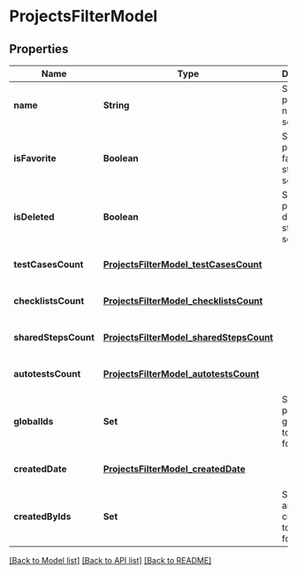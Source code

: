 # ProjectsFilterModel
## Properties

| Name | Type | Description | Notes |
|------------ | ------------- | ------------- | -------------|
| **name** | **String** | Specifies a project name to search for | [optional] [default to null] |
| **isFavorite** | **Boolean** | Specifies a project favorite status to search for | [optional] [default to null] |
| **isDeleted** | **Boolean** | Specifies a project deleted status to search for | [optional] [default to null] |
| **testCasesCount** | [**ProjectsFilterModel_testCasesCount**](ProjectsFilterModel_testCasesCount.md) |  | [optional] [default to null] |
| **checklistsCount** | [**ProjectsFilterModel_checklistsCount**](ProjectsFilterModel_checklistsCount.md) |  | [optional] [default to null] |
| **sharedStepsCount** | [**ProjectsFilterModel_sharedStepsCount**](ProjectsFilterModel_sharedStepsCount.md) |  | [optional] [default to null] |
| **autotestsCount** | [**ProjectsFilterModel_autotestsCount**](ProjectsFilterModel_autotestsCount.md) |  | [optional] [default to null] |
| **globalIds** | **Set** | Specifies a project global IDs to search for | [optional] [default to null] |
| **createdDate** | [**ProjectsFilterModel_createdDate**](ProjectsFilterModel_createdDate.md) |  | [optional] [default to null] |
| **createdByIds** | **Set** | Specifies an autotest creator IDs to search for | [optional] [default to null] |

[[Back to Model list]](../README.md#documentation-for-models) [[Back to API list]](../README.md#documentation-for-api-endpoints) [[Back to README]](../README.md)

